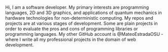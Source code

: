 Hi, I am a software developer. My primary interests are programming languages, 2D and 3D graphics, and applications of quantum mechanics in hardware technologies for non-deterministic computing. My repos and projects are at various stages of development. Some are plain projects in order to evaluate the pros and cons of programming libraries or programming languages. My other GitHub account is @MateoEstradaOSU - where I write all my professional projects in the domain of web development.
<!---
TheodoreAI/TheodoreAI is a ✨ special ✨ repository because its `README.md` (this file) appears on your GitHub profile.
You can click the Preview link to take a look at your changes.
--->
